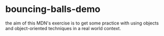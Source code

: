 # bouncing-balls-demo
the aim of this MDN's exercise is to get some practice with using objects and object-oriented techniques in a real world context. 
